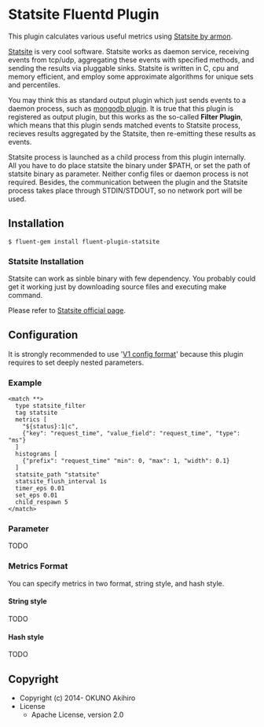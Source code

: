 # Statsite Fluentd Plugin

This plugin calculates various useful metrics using [Statsite by armon](http://armon.github.io/statsite/).

 [Statsite](http://armon.github.io/statsite/) is very cool software. Statsite works as daemon service, receiving events from tcp/udp, aggregating these events with specified methods, and sending the results via pluggable sinks. Statsite is written in C, cpu and memory efficient, and employ some approximate algorithms for unique sets and percentiles.

 You may think this as standard output plugin which just sends events to a daemon process, such as [mongodb plugin](https://github.com/fluent/fluent-plugin-mongo). It is true that this plugin is registered as output plugin, but this works as the so-called **Filter Plugin**, which means that this plugin sends matched events to Statsite process, recieves results aggregated by the Statsite, then re-emitting these results as events.

 Statsite process is launched as a child process from this plugin internally. All you have to do place statsite the binary under $PATH, or set the path of statsite binary as parameter. Neither config files or daemon process is not required. Besides, the communication between the plugin and the Statsite process takes place through STDIN/STDOUT, so no network port will be used.

## Installation

`$ fluent-gem install fluent-plugin-statsite`

### Statsite Installation

 Statsite can work as sinble binary with few dependency. You probably could get it working just by downloading source files and executing make command.

Please refer to [Statsite official page](http://armon.github.io/statsite/).

## Configuration

It is strongly recommended to use '[V1 config format](http://docs.fluentd.org/articles/config-file#v1-format)' because this plugin requires to set deeply nested parameters. 

### Example

```
<match **>
  type statsite_filter
  tag statsite
  metrics [
    "${status}:1|c",
    {"key": "request_time", "value_field": "request_time", "type": "ms"}
  ]
  histograms [
    {"prefix": "request_time" "min": 0, "max": 1, "width": 0.1}
  ]
  statsite_path "statsite"
  statsite_flush_interval 1s
  timer_eps 0.01
  set_eps 0.01
  child_respawn 5
</match>
```

### Parameter

TODO

### Metrics Format

You can specify metrics in two format, string style, and hash style.

#### String style

TODO

#### Hash style

TODO

## Copyright

* Copyright (c) 2014- OKUNO Akihiro
* License
    * Apache License, version 2.0
